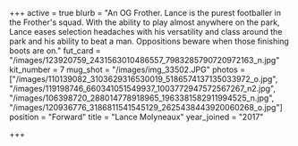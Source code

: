 +++
active = true
blurb = "An OG Frother. Lance is the purest footballer in the Frother's squad. With the ability to play almost anywhere on the park, Lance eases selection headaches with his versatility and class around the park and his ability to beat a man. Oppositions beware when those finishing boots are on."
fut_card = "/images/123920759_2431563010486557_7983285790720972163_n.jpg"
kit_number = 7
mug_shot = "/images/img_33502.JPG"
photos = ["/images/110139082_3103629316530019_5186574137135033972_o.jpg", "/images/119198746_660341051549937_1003772947572567267_n2.jpg", "/images/106398720_288014778918965_1963381582911994525_n.jpg", "/images/120936776_3186811541545129_2625438443920060268_o.jpg"]
position = "Forward"
title = "Lance Molyneaux"
year_joined = "2017"

+++
